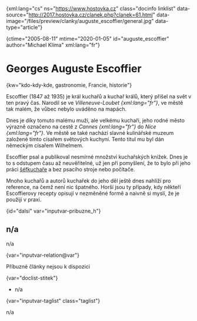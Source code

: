 
{xml:lang="cs" ns="https://www.hostovka.cz" class="docinfo linklist" data-source="http://2017.hostovka.cz/clanek.php?clanek=61.html" data-image="/files/preview/clanky/auguste_escoffier/general.jpg" data-type="article"}

{ctime="2005-08-11" mtime="2020-01-05" id="auguste_escoffier" author="Michael Klíma" xml:lang="fr"}

# Georges Auguste Escoffier 

{kw="kdo-kdy-kde, gastronomie, Francie, historie"}

Escoffier (1847 až 1935) je král kuchařů a kuchař králů, který přišel na svět v ten pravý čas. Narodil se ve _Villeneuve-Loubet {xml:lang="fr"}_, ve městě tak malém, že vůbec nebylo uváděno na mapách. 

Dnes je díky tomuto malému muži, ale velkému kuchaři, jeho rodné město výrazně označeno na cestě z _Cannes {xml:lang="fr"}_ do _Nice {xml:lang="fr"}_. Ve městě se také nachází slavné kulinářské muzeum založené tímto císařem světových kuchyní. Tento titul mu byl dán německým císařem Wilhelmem. 

Escoffier psal a publikoval nesmírné množství kuchařských knížek. Dnes je to s odstupem času až neuvěřitelné, už jen při pomyšlení, že to bylo při jeho práci [šéfkuchaře][1] a bez psacího stroje nebo počítače. 

Mnoho kuchařů a autorů kuchařek do jeho děl ještě dnes nahlíží pro reference, na čemž není nic špatného. Horší jsou ty případy, kdy někteří Escoffierovy recepty opisují v nezměněné formě a naivně si myslí, že je použijí v praxi. 

{id="dalsi" var="inputvar-pribuzne_h"}

## n/a 

n/a 

{var="inputvar-relation@var"}

Příbuzné články nejsou k dispozici 

{var="doclist-stitek"}

  * n/a 

{var="inputvar-taglist" class="taglist"}

n/a

 [1]: kucharske_tituly#sefkuchar

